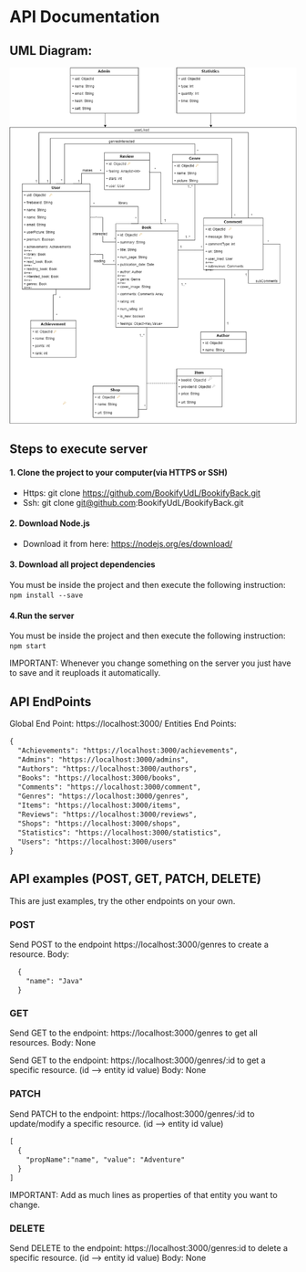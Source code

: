 # API Documentation
## **UML Diagram:**

![Bookify UML](https://github.com/BookifyUdL/BookifyBack/blob/master/dbModelDiagramPicture.png)

## Steps to execute server
#### 1. Clone the project to your computer(via HTTPS or SSH)
- Https: git clone https://github.com/BookifyUdL/BookifyBack.git
- Ssh: git clone git@github.com:BookifyUdL/BookifyBack.git

#### 2. Download Node.js
- Download it from here: https://nodejs.org/es/download/

#### 3. Download all project dependencies
You must be inside the project and then execute the following instruction:
```npm install --save```

#### 4.Run the server
You must be inside the project and then execute the following instruction:
``` npm start ```

IMPORTANT: Whenever you change something on the server you just have to save and it reuploads it automatically.

## API EndPoints
Global End Point: https://localhost:3000/
Entities End Points: 
```
{
  "Achievements": "https://localhost:3000/achievements",
  "Admins": "https://localhost:3000/admins",
  "Authors": "https://localhost:3000/authors",
  "Books": "https://localhost:3000/books",
  "Comments": "https://localhost:3000/comment",
  "Genres": "https://localhost:3000/genres",
  "Items": "https://localhost:3000/items",
  "Reviews": "https://localhost:3000/reviews",
  "Shops": "https://localhost:3000/shops",
  "Statistics": "https://localhost:3000/statistics",
  "Users": "https://localhost:3000/users"
}
```

## API examples (POST, GET, PATCH, DELETE)
This are just examples, try the other endpoints on your own.
### POST 
Send POST to the endpoint https://localhost:3000/genres to create a resource.
Body:
```
  {
    "name": "Java"
  }
 ```
### GET
Send GET to the endpoint: https://localhost:3000/genres to get all resources.
Body: None

Send GET to the endpoint: https://localhost:3000/genres/:id to get a specific resource. (id --> entity id value)
Body: None

### PATCH
Send PATCH to the endpoint: https://localhost:3000/genres/:id to update/modify a specific resource. (id --> entity id value)
```
[
  {
    "propName":"name", "value": "Adventure"
  }
]
```
IMPORTANT: Add as much lines as properties of that entity you want to change.

### DELETE
Send DELETE to the endpoint: https://localhost:3000/genres:id to delete a specific resource. (id --> entity id value)
Body: None



